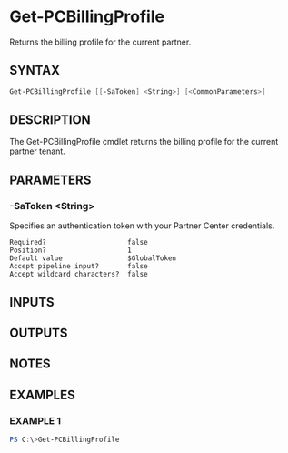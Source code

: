 # Get-PCBillingProfile

Returns the billing profile for the current partner.

## SYNTAX

```powershell
Get-PCBillingProfile [[-SaToken] <String>] [<CommonParameters>]
```

## DESCRIPTION

The Get-PCBillingProfile cmdlet returns the billing profile for the current partner tenant.

## PARAMETERS

### -SaToken &lt;String&gt;

Specifies an authentication token with your Partner Center credentials.

```
Required?                    false
Position?                    1
Default value                $GlobalToken
Accept pipeline input?       false
Accept wildcard characters?  false
```

## INPUTS

## OUTPUTS

## NOTES

## EXAMPLES

### EXAMPLE 1

```powershell
PS C:\>Get-PCBillingProfile
```
